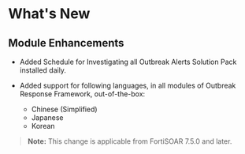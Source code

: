 # What's New

## Module Enhancements

- Added Schedule for Investigating all Outbreak Alerts Solution Pack installed daily.

- Added support for following languages, in all modules of Outbreak Response Framework, out-of-the-box:
  - Chinese (Simplified)
  - Japanese
  - Korean

> **Note:** This change is applicable from FortiSOAR 7.5.0 and later.
